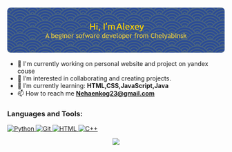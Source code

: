![Header](profile-img.png)
- 📌 I'm currently working on personal website and project on yandex couse
- 👀 I’m interested in collaborating and creating projects.
- 🌱 I’m currently learning: **HTML,CSS,JavaScript,Java**
- 📫 How to reach me **Nehaenkog23@gmail.com** 
<h3 align="left">Languages and Tools:</h3>

<p align="left"> <a href="https://www.python.org/doc/" target="_blank" rel="noreferrer" > <img src="https://www.vectorlogo.zone/logos/python/python-icon.svg" alt="Python" width="40" height="40"/> </a> <a href="https://git-scm.com/" target="_blank" rel="noreferrer"> <img src="https://www.vectorlogo.zone/logos/git-scm/git-scm-icon.svg" alt="Git" width="40" height="40"/> </a> <a href="https://html.spec.whatwg.org/multipage/" target="_blank" rel="noreferrer"> <img src="https://www.vectorlogo.zone/logos/w3_html5/w3_html5-icon.svg" alt="HTML" width="40" height="40"/> </a> <a href="https://en.cppreference.com/w/" target="_blank" rel="noreferrer"> <img src="https://www.vectorlogo.zone/logos/isocpp/isocpp-icon.svg" alt="C++" width="40" height="40"/></a> </p>
<p align="center"> <img src="https://github-readme-stats.vercel.app/api?username=alexey-dobry&show_icons=true&locale=en&theme=shadow_blue" /></p>
